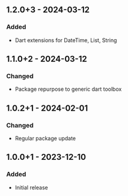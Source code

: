 ## 1.2.0+3 - 2024-03-12
### Added
- Dart extensions for DateTime, List, String

## 1.1.0+2 - 2024-03-12
### Changed
- Package repurpose to generic dart toolbox

## 1.0.2+1 - 2024-02-01
### Changed
- Regular package update

## 1.0.0+1 - 2023-12-10
### Added
- Initial release
